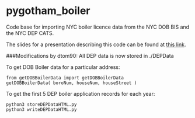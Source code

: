# pygotham_boiler
Code base for importing NYC boiler licence data from the NYC DOB BIS and the NYC DEP CATS.

The slides for a presentation describing this code can be found at [this link](https://docs.google.com/presentation/d/1hY2lQsHEirp1SxdUd9F1-WSxGsUWcq0QxQc5Pa5s4Eg/edit?usp=sharing).


###Modifications by dtom90:
All DEP data is now stored in ./DEPData

To get DOB Boiler data for a particular address:
```
from getDOBBoilerData import getDOBBoilerData
getDOBBoilerData( boroNum, houseNum, houseStreet )
```

To get the first 5 DEP boiler application records for each year:
```
python3 storeDEPDataHTML.py
python3 writeDEPDataHTML.py
```
